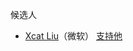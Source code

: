 候选人

+ [Xcat Liu](http://blog.xcatliu.com/archives/)（微软）  [支持他](https://github.com/FrankFang/best-chinese-front-end-blogs/issues/1)
